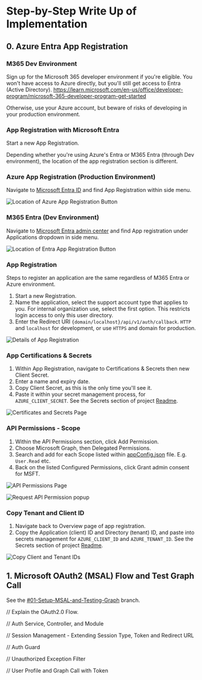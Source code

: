 # Step-by-Step Write Up of Implementation

## 0. Azure Entra App Registration

### M365 Dev Environment

Sign up for the Microsoft 365 developer environment if you're eligible. You won't have access to Azure directly, but you'll still get access to Entra (Active Directory).
<https://learn.microsoft.com/en-us/office/developer-program/microsoft-365-developer-program-get-started>

Otherwise, use your Azure account, but beware of risks of developing in your production environment.

### App Registration with Microsoft Entra

Start a new App Registration.

Depending whether you're using Azure's Entra or M365 Entra (through Dev environment), the location of the app registration section is different.

### Azure App Registration (Production Environment)

Navigate to [Microsoft Entra ID](https://portal.azure.com/#view/Microsoft_AAD_IAM/ActiveDirectoryMenuBlade/~/RegisteredApps) and find App Registration within side menu.

![Location of Azure App Registration Button](images/00-Entra/Azure-App-Registration.png)

### M365 Entra (Dev Environment)

Navigate to [Microsoft Entra admin center](https://entra.microsoft.com/#view/Microsoft_AAD_RegisteredApps/ApplicationsListBlade/quickStartType~/null/sourceType/Microsoft_AAD_IAM) and find App registration under Applications dropdown in side menu.

![Location of Entra App Registration Button](images/00-Entra/Entra-App-Registration.png)

### App Registration

Steps to register an application are the same regardless of M365 Entra or Azure environment.

1. Start a new Registration.
1. Name the application, select the support account type that applies to you. For internal organization use, select the first option. This restricts login access to only this user directory.
1. Enter the Redirect URI `{domain/localhost}/api/v1/auth/callback`. `HTTP` and `localhost` for development, or use `HTTPS` and domain for production.

![Details of App Registration](images/00-Entra/Register-an-Application.png)

### App Certifications & Secrets

1. Within App Registration, navigate to Certifications & Secrets then new Client Secret.
1. Enter a name and expiry date.
1. Copy Client Secret, as this is the only time you'll see it.
1. Paste it within your secret management process, for `AZURE_CLIENT_SECRET`.
See the Secrets section of project [Readme](../../README.md).

![Certificates and Secrets Page](images/00-Entra/Certificates-Secrets.png)

### API Permissions - Scope

1. Within the API Permissions section, click Add Permission.
1. Choose Microsoft Graph, then Delegated Permissions.
1. Search and add for each Scope listed within [appConfig.json](appConfig.json) file. E.g. `User.Read` etc.
1. Back on the listed Configured Permissions, click Grant admin consent for MSFT.

![API Permissions Page](images/00-Entra/API-Permissions.png)

![Request API Permission popup](images/00-Entra/Request-API-Permissions.png)

### Copy Tenant and Client ID

1. Navigate back to Overview page of app registration.
1. Copy the Application (client) ID and Directory (tenant) ID, and paste into secrets management for `AZURE_CLIENT_ID` and `AZURE_TENANT_ID`.
See the Secrets section of project [Readme](../../README.md).

![Copy Client and Tenant IDs](images/00-Entra/Copy-Client-Tenant-IDs.png)

## 1. Microsoft OAuth2 (MSAL) Flow and Test Graph Call

See the [#01-Setup-MSAL-and-Testing-Graph](https://github.com/nickjfrench/ms-automation-graph-nestjs/tree/01-Setup-MSAL-and-Testing-Graph) branch.

// Explain the OAuth2.0 Flow.

// Auth Service, Controller, and Module

// Session Management - Extending Session Type, Token and Redirect URL

// Auth Guard

// Unauthorized Exception Filter

// User Profile and Graph Call with Token
